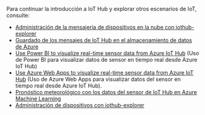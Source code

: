 Para continuar la introducción a IoT Hub y explorar otros escenarios de IoT, consulte:

- [Administración de la mensajería de dispositivos en la nube con iothub-explorer](../articles/iot-hub/iot-hub-explorer-cloud-device-messaging.md)
- [Guardado de los mensajes de IoT Hub en el almacenamiento de datos de Azure](../articles/iot-hub/iot-hub-store-data-in-azure-table-storage.md)
- [Use Power BI to visualize real-time sensor data from Azure IoT Hub](../articles/iot-hub/iot-hub-live-data-visualization-in-power-bi.md) (Uso de Power BI para visualizar datos de sensor en tiempo real desde Azure IoT Hub)
- [Use Azure Web Apps to visualize real-time sensor data from Azure IoT Hub](../articles/iot-hub/iot-hub-live-data-visualization-in-web-apps.md) (Uso de Azure Web Apps para visualizar datos del sensor en tiempo real desde Azure IoT Hub).
- [Pronóstico meteorológico con los datos del sensor de IoT Hub en Azure Machine Learning](../articles/iot-hub/iot-hub-weather-forecast-machine-learning.md)
- [Administración de dispositivos con iothub-explorer](../articles/iot-hub/iot-hub-device-management-iothub-explorer.md)